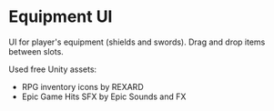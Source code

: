 # Equipment UI

UI for player's equipment (shields and swords). Drag and drop items between slots.

Used free Unity assets:
- RPG inventory icons by REXARD
- Epic Game Hits SFX by Epic Sounds and FX
